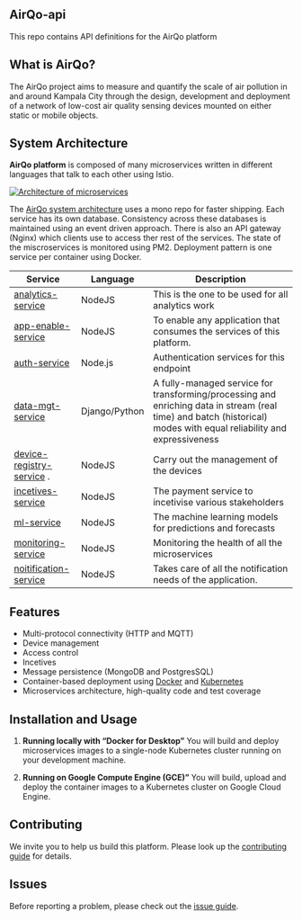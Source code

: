 ## AirQo-api
This repo contains API definitions for the AirQo platform


## What is AirQo?
The AirQo project aims to measure and quantify the scale of air pollution in and around Kampala City through the design, development and deployment of a network of low-cost air quality sensing devices mounted on either static or mobile objects.

## System Architecture

**AirQo platform** is composed of many microservices written in different languages that talk to each other using Istio.

[![Architecture of
microservices](./docs/img/architecture-diagram.png)](./docs/img/architecture-diagram.png)

The [AirQo system architecture](https://github.com/airqo-platform/AirQo-api/wiki/System-Architecture) uses a mono repo for faster shipping. Each service has its own database. Consistency across these databases is maintained using an event driven approach. There is also an API gateway (Nginx) which clients use to access ther rest of the services. The state of the miscroservices is monitored using PM2. Deployment pattern is one service per container using Docker.

| Service                                                           | Language      | Description                                                                                                                       |
| ----------------------------------------------------------------- | ------------- | --------------------------------------------------------------------------------------------------------------------------------- |
| [analytics-service](./src/analytics-service)                      | NodeJS        | This is the one to be used for all analytics work                                                           |
| [app-enable-service](./src/app-enable-service)                    | NodeJS        | To enable any application that consumes the services of this platform.                                                           |
| [auth-service](./src/auth-service)                                | Node.js       | Authentication services for this endpoint                                                                                  |
| [data-mgt-service](./src/data-mgt-service)                        | Django/Python | A fully-managed service for transforming/processing and enriching data in stream (real time) and batch (historical) modes with equal reliability and expressiveness                                                                            |
| [device-registry-service](./src/device-registry-service) .        | NodeJS        | Carry out the management of the devices                                                                                            |
| [incetives-service](./src/incetives-service)                      | NodeJS        | The payment service to incetivise various stakeholders                                                                        |
| [ml-service](./src/ml-service)                                    | NodeJS        | The machine learning models for predictions and forecasts                                                                   |
| [monitoring-service](./src/monitoring-service)                    | NodeJS        | Monitoring the health of all the microservices                                                                               |
| [noitification-service](./src/notification-service)               | NodeJS        | Takes care of all the notification needs of the application.                                                                         |
                                           

## Features
- Multi-protocol connectivity (HTTP and MQTT)
- Device management
- Access control
- Incetives
- Message persistence (MongoDB and PostgresSQL)
- Container-based deployment using [Docker](https://www.docker.com/) and [Kubernetes](https://kubernetes.io/)
- Microservices architecture, high-quality code and test coverage

## Installation and Usage

1. **Running locally with “Docker for Desktop”** You will build and deploy microservices images to a single-node Kubernetes cluster running on your development machine.

2. **Running on Google Compute Engine (GCE)”** You will build, upload and deploy the container images to a Kubernetes cluster on Google Cloud Engine.


## Contributing
We invite you to help us build this platform. Please look up the [contributing guide](https://github.com/airqo-platform/AirQo-api/wiki/Coding-Guidelines) for details.

## Issues
Before reporting a problem, please check out the [issue guide](https://github.com/airqo-platform/AirQo-api/wiki/Coding-Guidelines).
